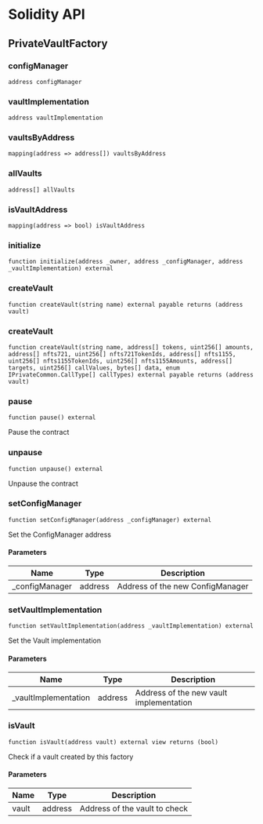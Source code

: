 # Solidity API

## PrivateVaultFactory

### configManager

```solidity
address configManager
```

### vaultImplementation

```solidity
address vaultImplementation
```

### vaultsByAddress

```solidity
mapping(address => address[]) vaultsByAddress
```

### allVaults

```solidity
address[] allVaults
```

### isVaultAddress

```solidity
mapping(address => bool) isVaultAddress
```

### initialize

```solidity
function initialize(address _owner, address _configManager, address _vaultImplementation) external
```

### createVault

```solidity
function createVault(string name) external payable returns (address vault)
```

### createVault

```solidity
function createVault(string name, address[] tokens, uint256[] amounts, address[] nfts721, uint256[] nfts721TokenIds, address[] nfts1155, uint256[] nfts1155TokenIds, uint256[] nfts1155Amounts, address[] targets, uint256[] callValues, bytes[] data, enum IPrivateCommon.CallType[] callTypes) external payable returns (address vault)
```

### pause

```solidity
function pause() external
```

Pause the contract

### unpause

```solidity
function unpause() external
```

Unpause the contract

### setConfigManager

```solidity
function setConfigManager(address _configManager) external
```

Set the ConfigManager address

#### Parameters

| Name | Type | Description |
| ---- | ---- | ----------- |
| _configManager | address | Address of the new ConfigManager |

### setVaultImplementation

```solidity
function setVaultImplementation(address _vaultImplementation) external
```

Set the Vault implementation

#### Parameters

| Name | Type | Description |
| ---- | ---- | ----------- |
| _vaultImplementation | address | Address of the new vault implementation |

### isVault

```solidity
function isVault(address vault) external view returns (bool)
```

Check if a vault created by this factory

#### Parameters

| Name | Type | Description |
| ---- | ---- | ----------- |
| vault | address | Address of the vault to check |


